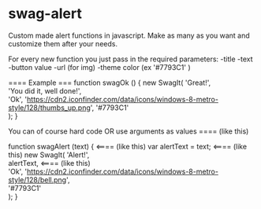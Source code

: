 swag-alert
==========

Custom made alert functions in javascript. Make as many as you want and customize them after your needs.

For every new function you just pass in the required parameters:
-title
-text
-button value
-url (for img)
-theme color (ex '#7793C1' )

==== Example ===
function swagOk () {
	new SwagIt(
		'Great!', 					
		'You did it, well done!',		
		'Ok',
		'https://cdn2.iconfinder.com/data/icons/windows-8-metro-style/128/thumbs_up.png',
		'#7793C1'	
	);
}


You can of course hard code OR use arguments as values ==== (like this)

function swagAlert (text) {  <==== (like this)
	var alertText = text;  <==== (like this)
	new SwagIt(
		'Alert!', 					
		alertText,	<==== (like this)							
		'Ok',
		'https://cdn2.iconfinder.com/data/icons/windows-8-metro-style/128/bell.png',  
		'#7793C1'	
	);
}

